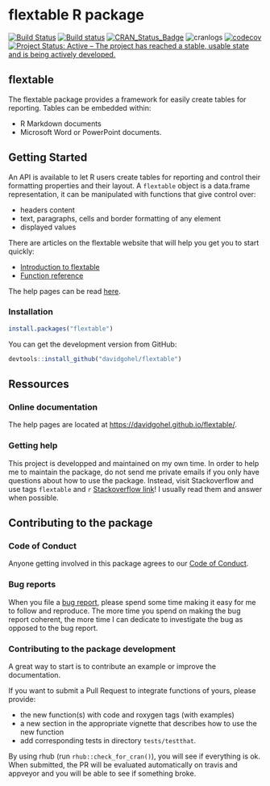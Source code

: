 flextable R package
================

<!-- README.md is generated from README.Rmd. Please edit that file -->
[![Build Status](https://travis-ci.org/davidgohel/flextable.svg?branch=master)](https://travis-ci.org/davidgohel/flextable) [![Build status](https://ci.appveyor.com/api/projects/status/github/davidgohel/flextable?branch=master)](https://ci.appveyor.com/project/davidgohel/flextable/branch/master) [![CRAN\_Status\_Badge](http://www.r-pkg.org/badges/version/flextable)](https://cran.r-project.org/package=flextable) ![cranlogs](http://cranlogs.r-pkg.org./badges/flextable) [![codecov](https://codecov.io/gh/davidgohel/flextable/branch/master/graph/badge.svg)](https://codecov.io/gh/davidgohel/flextable) [![Project Status: Active – The project has reached a stable, usable state and is being actively developed.](http://www.repostatus.org/badges/latest/active.svg)](http://www.repostatus.org/#active)

flextable
---------

The flextable package provides a framework for easily create tables for reporting. Tables can be embedded within:

-   R Markdown documents
-   Microsoft Word or PowerPoint documents.

Getting Started
---------------

An API is available to let R users create tables for reporting and control their formatting properties and their layout. A `flextable` object is a data.frame representation, it can be manipulated with functions that give control over:

-   headers content
-   text, paragraphs, cells and border formatting of any element
-   displayed values

There are articles on the flextable website that will help you get you to start quickly:

-   [Introduction to flextable](https://davidgohel.github.io/flextable/articles/overview.html)
-   [Function reference](https://davidgohel.github.io/flextable/reference/index.html)

The help pages can be read [here](https://davidgohel.github.io/flextable).

### Installation

``` r
install.packages("flextable")
```

You can get the development version from GitHub:

``` r
devtools::install_github("davidgohel/flextable")
```

Ressources
----------

### Online documentation

The help pages are located at <https://davidgohel.github.io/flextable/>.

### Getting help

This project is developped and maintained on my own time. In order to help me to maintain the package, do not send me private emails if you only have questions about how to use the package. Instead, visit Stackoverflow and use tags `flextable` and `r` [Stackoverflow link](https://stackoverflow.com/questions/tagged/flextable+r)! I usually read them and answer when possible.

Contributing to the package
---------------------------

### Code of Conduct

Anyone getting involved in this package agrees to our [Code of Conduct](https://github.com/davidgohel/flextable/blob/master/CONDUCT.md).

### Bug reports

When you file a [bug report](https://github.com/davidgohel/flextable/issues), please spend some time making it easy for me to follow and reproduce. The more time you spend on making the bug report coherent, the more time I can dedicate to investigate the bug as opposed to the bug report.

### Contributing to the package development

A great way to start is to contribute an example or improve the documentation.

If you want to submit a Pull Request to integrate functions of yours, please provide:

-   the new function(s) with code and roxygen tags (with examples)
-   a new section in the appropriate vignette that describes how to use the new function
-   add corresponding tests in directory `tests/testthat`.

By using rhub (run `rhub::check_for_cran()`), you will see if everything is ok. When submitted, the PR will be evaluated automatically on travis and appveyor and you will be able to see if something broke.
